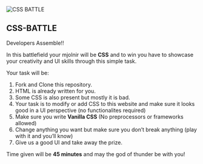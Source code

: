 ![CSS BATTLE](https://user-images.githubusercontent.com/66218496/163591754-f0cfcac0-dc81-4f26-a950-3cc20f8cba46.png)

## CSS-BATTLE

Developers Assemble!!

In this battlefield your mjolnir will be **CSS** and to win you have to showcase your creativity and UI skills through this simple task.

Your task will be:

1. Fork and Clone this repository.
2. HTML is already written for you.
3. Some CSS is also present but mostly it is bad.
4. Your task is to modify or add CSS to this website and make sure it looks good in a UI perspective (no functionalites required)
5. Make sure you write **Vanilla CSS** (No preprocessors or frameworks allowed)
6. Change anything you want but make sure you don’t break anything (play with it and you’ll know)
7. Give us a good UI and take away the prize.

Time given will be **45 minutes** and may the god of thunder be with you!
